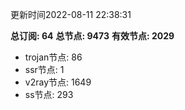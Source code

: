 更新时间2022-08-11 22:38:31

**总订阅: 64**
**总节点: 9473**
**有效节点: 2029**
- trojan节点: 86
- ssr节点: 1
- v2ray节点: 1649
- ss节点: 293
